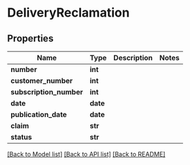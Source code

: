 # DeliveryReclamation

## Properties
Name | Type | Description | Notes
------------ | ------------- | ------------- | -------------
**number** | **int** |  | 
**customer_number** | **int** |  | 
**subscription_number** | **int** |  | 
**date** | **date** |  | 
**publication_date** | **date** |  | 
**claim** | **str** |  | 
**status** | **str** |  | 

[[Back to Model list]](../README.md#documentation-for-models) [[Back to API list]](../README.md#documentation-for-api-endpoints) [[Back to README]](../README.md)


